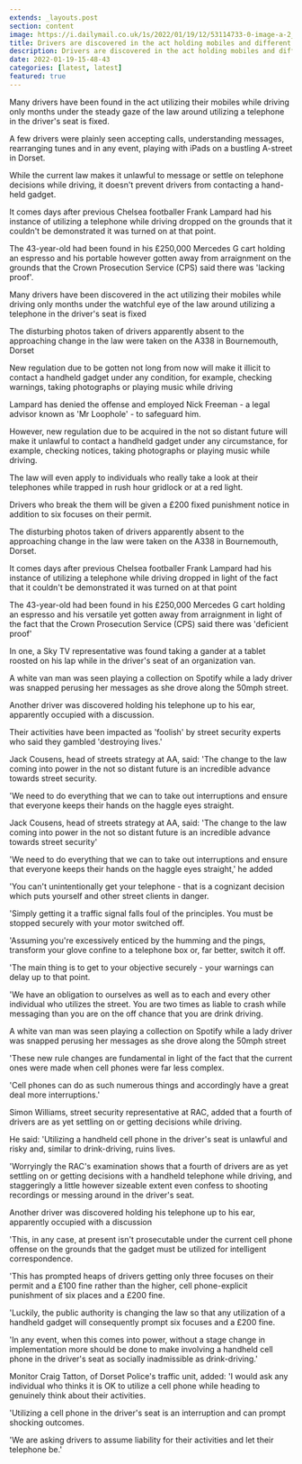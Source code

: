```yaml
---
extends: _layouts.post
section: content
image: https://i.dailymail.co.uk/1s/2022/01/19/12/53114733-0-image-a-2_1642597090814.jpg 
title: Drivers are discovered in the act holding mobiles and different gadgets in the driver's seat 
description: Drivers are discovered in the act holding mobiles and different gadgets in the driver's seat 
date: 2022-01-19-15-48-43 
categories: [latest, latest] 
featured: true 
--- 
```

Many drivers have been found in the act utilizing their mobiles while driving only months under the steady gaze of the law around utilizing a telephone in the driver's seat is fixed.

A few drivers were plainly seen accepting calls, understanding messages, rearranging tunes and in any event, playing with iPads on a bustling A-street in Dorset.

While the current law makes it unlawful to message or settle on telephone decisions while driving, it doesn't prevent drivers from contacting a hand-held gadget.

It comes days after previous Chelsea footballer Frank Lampard had his instance of utilizing a telephone while driving dropped on the grounds that it couldn't be demonstrated it was turned on at that point.

The 43-year-old had been found in his £250,000 Mercedes G cart holding an espresso and his portable however gotten away from arraignment on the grounds that the Crown Prosecution Service (CPS) said there was 'lacking proof'.

Many drivers have been discovered in the act utilizing their mobiles while driving only months under the watchful eye of the law around utilizing a telephone in the driver's seat is fixed

The disturbing photos taken of drivers apparently absent to the approaching change in the law were taken on the A338 in Bournemouth, Dorset

New regulation due to be gotten not long from now will make it illicit to contact a handheld gadget under any condition, for example, checking warnings, taking photographs or playing music while driving

Lampard has denied the offense and employed Nick Freeman - a legal advisor known as 'Mr Loophole' - to safeguard him.

However, new regulation due to be acquired in the not so distant future will make it unlawful to contact a handheld gadget under any circumstance, for example, checking notices, taking photographs or playing music while driving.

The law will even apply to individuals who really take a look at their telephones while trapped in rush hour gridlock or at a red light.

Drivers who break the them will be given a £200 fixed punishment notice in addition to six focuses on their permit.

The disturbing photos taken of drivers apparently absent to the approaching change in the law were taken on the A338 in Bournemouth, Dorset.

It comes days after previous Chelsea footballer Frank Lampard had his instance of utilizing a telephone while driving dropped in light of the fact that it couldn't be demonstrated it was turned on at that point

The 43-year-old had been found in his £250,000 Mercedes G cart holding an espresso and his versatile yet gotten away from arraignment in light of the fact that the Crown Prosecution Service (CPS) said there was 'deficient proof'

In one, a Sky TV representative was found taking a gander at a tablet roosted on his lap while in the driver's seat of an organization van.

A white van man was seen playing a collection on Spotify while a lady driver was snapped perusing her messages as she drove along the 50mph street.

Another driver was discovered holding his telephone up to his ear, apparently occupied with a discussion.

Their activities have been impacted as 'foolish' by street security experts who said they gambled 'destroying lives.'

Jack Cousens, head of streets strategy at AA, said: 'The change to the law coming into power in the not so distant future is an incredible advance towards street security.

'We need to do everything that we can to take out interruptions and ensure that everyone keeps their hands on the haggle eyes straight.

Jack Cousens, head of streets strategy at AA, said: 'The change to the law coming into power in the not so distant future is an incredible advance towards street security'

'We need to do everything that we can to take out interruptions and ensure that everyone keeps their hands on the haggle eyes straight,' he added

'You can't unintentionally get your telephone - that is a cognizant decision which puts yourself and other street clients in danger.

'Simply getting it a traffic signal falls foul of the principles. You must be stopped securely with your motor switched off.

'Assuming you're excessively enticed by the humming and the pings, transform your glove confine to a telephone box or, far better, switch it off.

'The main thing is to get to your objective securely - your warnings can delay up to that point.

'We have an obligation to ourselves as well as to each and every other individual who utilizes the street. You are two times as liable to crash while messaging than you are on the off chance that you are drink driving.

A white van man was seen playing a collection on Spotify while a lady driver was snapped perusing her messages as she drove along the 50mph street

'These new rule changes are fundamental in light of the fact that the current ones were made when cell phones were far less complex.

'Cell phones can do as such numerous things and accordingly have a great deal more interruptions.'

Simon Williams, street security representative at RAC, added that a fourth of drivers are as yet settling on or getting decisions while driving.

He said: 'Utilizing a handheld cell phone in the driver's seat is unlawful and risky and, similar to drink-driving, ruins lives.

'Worryingly the RAC's examination shows that a fourth of drivers are as yet settling on or getting decisions with a handheld telephone while driving, and staggeringly a little however sizeable extent even confess to shooting recordings or messing around in the driver's seat.

Another driver was discovered holding his telephone up to his ear, apparently occupied with a discussion

'This, in any case, at present isn't prosecutable under the current cell phone offense on the grounds that the gadget must be utilized for intelligent correspondence.

'This has prompted heaps of drivers getting only three focuses on their permit and a £100 fine rather than the higher, cell phone-explicit punishment of six places and a £200 fine.

'Luckily, the public authority is changing the law so that any utilization of a handheld gadget will consequently prompt six focuses and a £200 fine.

'In any event, when this comes into power, without a stage change in implementation more should be done to make involving a handheld cell phone in the driver's seat as socially inadmissible as drink-driving.'

Monitor Craig Tatton, of Dorset Police's traffic unit, added: 'I would ask any individual who thinks it is OK to utilize a cell phone while heading to genuinely think about their activities.

'Utilizing a cell phone in the driver's seat is an interruption and can prompt shocking outcomes.

'We are asking drivers to assume liability for their activities and let their telephone be.'